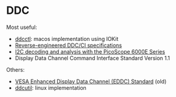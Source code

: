 # DDC

Most useful:

- [ddcctl](https://github.com/kfix/ddcctl/blob/master/DDC.c): macos implementation using IOKit
- [Reverse-engineered DDC/CI specifications](http://www.boichat.ch/nicolas/ddcci/specs.html)
- [I2C decoding and analysis with the PicoScope 6000E Series](https://www.youtube.com/watch?v=l1Q9K81S3FA)
- Display Data Channel Command Interface Standard Version 1.1

Others:

- [VESA Enhanced Display Data Channel (EDDC) Standard](https://glenwing.github.io/docs/VESA-EDDC-1.2.pdf) (old)
- [ddcutil](https://github.com/rockowitz/ddcutil): linux implementation
